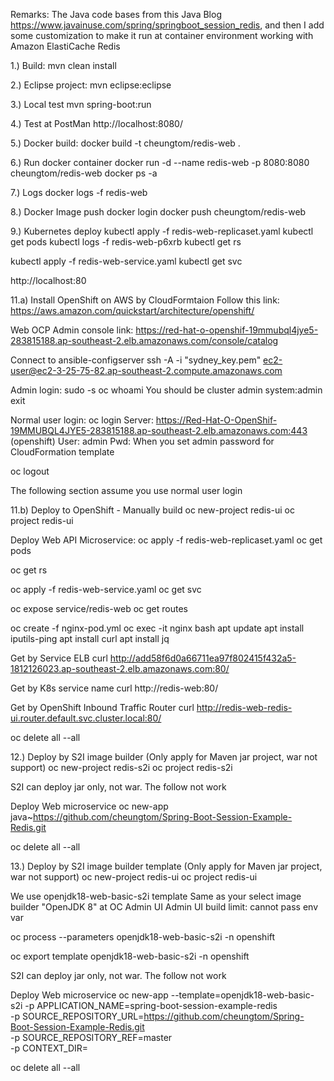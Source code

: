 Remarks: 
The Java code bases from this Java Blog https://www.javainuse.com/spring/springboot_session_redis, and then I add some customization to make it run at container environment working with Amazon ElastiCache Redis  

1.) Build:
mvn clean install

2.) Eclipse project:
mvn eclipse:eclipse

3.) Local test
mvn spring-boot:run

4.) Test at PostMan
http://localhost:8080/

5.) Docker build:
docker build -t cheungtom/redis-web .

6.) Run docker container
docker run -d --name redis-web -p 8080:8080 cheungtom/redis-web
docker ps -a

7.) Logs
docker logs -f redis-web

8.) Docker Image push
docker login
docker push cheungtom/redis-web

9.) Kubernetes deploy
kubectl apply -f redis-web-replicaset.yaml
kubectl get pods
kubectl logs -f redis-web-p6xrb
kubectl get rs

kubectl apply -f redis-web-service.yaml
kubectl get svc

http://localhost:80

11.a) Install OpenShift on AWS by CloudFormtaion
Follow this link:
https://aws.amazon.com/quickstart/architecture/openshift/

Web OCP Admin console link:
https://red-hat-o-openshif-19mmubql4jye5-283815188.ap-southeast-2.elb.amazonaws.com/console/catalog

Connect to ansible-configserver
ssh -A -i "sydney_key.pem" ec2-user@ec2-3-25-75-82.ap-southeast-2.compute.amazonaws.com

Admin login:
sudo -s
oc whoami
You should be cluster admin system:admin
exit

Normal user login:
oc login
Server: https://Red-Hat-O-OpenShif-19MMUBQL4JYE5-283815188.ap-southeast-2.elb.amazonaws.com:443 (openshift)
User: admin
Pwd: When you set admin password for CloudFormation template
 
oc logout

The following section assume you use normal user login

11.b) Deploy to OpenShift - Manually build
oc new-project redis-ui
oc project redis-ui

Deploy Web API Microservice:
oc apply -f redis-web-replicaset.yaml
oc get pods

oc get rs

oc apply -f redis-web-service.yaml
oc get svc

oc expose service/redis-web
oc get routes

oc create -f nginx-pod.yml
oc exec -it nginx bash
apt update
apt install iputils-ping
apt install curl
apt install jq

Get by Service ELB
curl http://add58f6d0a66711ea97f802415f432a5-1812126023.ap-southeast-2.elb.amazonaws.com:80/

Get by K8s service name
curl http://redis-web:80/

Get by OpenShift Inbound Traffic Router
curl http://redis-web-redis-ui.router.default.svc.cluster.local:80/

oc delete all --all

12.) Deploy by S2I image builder (Only apply for Maven jar project, war not support)
oc new-project redis-s2i
oc project redis-s2i

S2I can deploy jar only, not war. The follow not work

Deploy Web microservice
oc new-app java~https://github.com/cheungtom/Spring-Boot-Session-Example-Redis.git

oc delete all --all

13.) Deploy by S2I image builder template (Only apply for Maven jar project, war not support)
oc new-project redis-ui
oc project redis-ui

We use openjdk18-web-basic-s2i template
Same as your select image builder "OpenJDK 8" at OC Admin UI
Admin UI build limit: cannot pass env var

oc process --parameters openjdk18-web-basic-s2i -n openshift

oc export template openjdk18-web-basic-s2i -n openshift

S2I can deploy jar only, not war. The follow not work

Deploy Web microservice
oc new-app --template=openjdk18-web-basic-s2i -p APPLICATION_NAME=spring-boot-session-example-redis \
-p SOURCE_REPOSITORY_URL=https://github.com/cheungtom/Spring-Boot-Session-Example-Redis.git \
-p SOURCE_REPOSITORY_REF=master \
-p CONTEXT_DIR=

oc delete all --all
